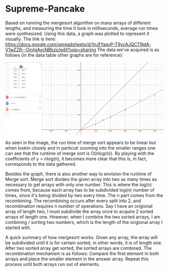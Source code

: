 # Supreme-Pancake
Based on running the mergesort algorithm on many arrays of different lengths, and measuring the time it took in milliseconds, average run times were synthesized. 
Using this data, a graph was plotted to represent it visually. The link is here: https://docs.google.com/spreadsheets/d/1nJfYaayP-T9ycAJQCTNdA-V1wZZR--OjntgAycNBkzo/edit?usp=sharing
The data we've acquired is as follows (in the data table other graphs are for reference):



![Alt text](https://github.com/sfomina/Supreme-Pancake/blob/master/graphs.PNG?raw=true"Graphs")



 As seen in the image, the run time of merge sort appears to be linear but when lookin closely and in particulr zooming into the smaller ranges one can see that the runtime of merge sort is O(nlog(n)). By playing with the coefficients of y = nlog(n), it becomes more clear that this is, in fact, corresponds to the data gathered.
 
 
 
 
 
Besides the graph, there is also another way to envision the runtime of Merge sort. Merge sort divides the given array into two as many times as necessary to get arrays with only one number. This is where the log(n) comes from, because each array has to be subdivided log(n) number of times, since it's being divided by two every time. The n part comes from the recombining. The recombining occurs after every split into 2, and recombination requires n number of operations. Say I have an origional array of length two, I must subdivide the array once to acquire 2 sorted arrays of length one. However, when I combine the two sorted arrays, I am combining / sorting two numbers, which is the length of the origional array I started with. 







A quick summary of how mergesort works. Given any array, the array will be subdivided until it is for certain sorted, in other words, it is of length one. After two sorted array get sorted, the sorted arrays are combined. The recombination mechanism is as follows: Compare the first element in both arrays and place the smaller element in the answer array. Repeat this process until both arrays run out of elements. 
